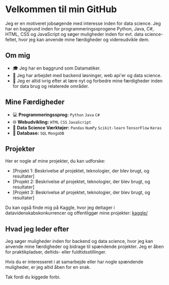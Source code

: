 # Velkommen til min GitHub

Jeg er en motiveret jobsøgende med interesse inden for data science. Jeg har en baggrund inden for programmeringssprogene Python, Java, C#, HTML, CSS og JavaScript og søger muligheder inden for evt. data science-feltet, hvor jeg kan anvende mine færdigheder og videreudvikle dem.

## Om mig

- 🎓 Jeg har en baggrund som Datamatiker.
- 💼 Jeg har arbejdet med backend løsninger, web api'er og data science.
- 🌱 Jeg er altid ivrig efter at lære nyt og forbedre mine færdigheder inden for data brug og relaterede områder.

## Mine Færdigheder

- :computer: **Programmeringssprog:** `Python` `Java` `C#`
- 🌐 **Webudvikling:** `HTML` `CSS` `JavaScript`
- 🧠 **Data Science Værktøjer:** `Pandas` `NumPy` `Scikit-learn` `TensorFlow` `Keras`
- 💾 **Database:** `SQL` `MongoDB`

## Projekter

Her er nogle af mine projekter, du kan udforske:

- [Projekt 1: Beskrivelse af projektet, teknologier, der blev brugt, og resultater]
- [Projekt 2: Beskrivelse af projektet, teknologier, der blev brugt, og resultater]
- [Projekt 3: Beskrivelse af projektet, teknologier, der blev brugt, og resultater]

Du kan også finde mig på Kaggle, hvor jeg deltager i datavidenskabskonkurrencer og offentliggør mine projekter:
[kaggle/](https://www.kaggle.com/)


## Hvad jeg leder efter

Jeg søger muligheder inden for backend og data science, hvor jeg kan anvende mine færdigheder og bidrage til spændende projekter. Jeg er åben for praktikpladser, deltids- eller fuldtidsstillinger.

Hvis du er interesseret i at samarbejde eller har nogle spændende muligheder, er jeg altid åben for en snak.

Tak fordi du kiggede forbi.
